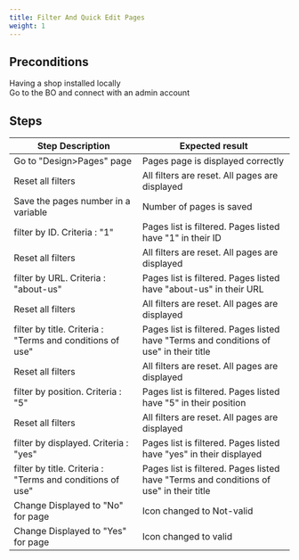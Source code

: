 ```yaml
---
title: Filter And Quick Edit Pages
weight: 1
---
```


## Preconditions

Having a shop installed locally\
Go to the BO and connect with an admin account
## Steps
| Step Description | Expected result |
| ----- | ----- |
| Go to "Design>Pages" page | Pages page is displayed correctly |
| Reset all filters | All filters are reset. All pages are displayed |
| Save the pages number in a variable | Number of pages is saved |
| filter by ID. Criteria : "1" | Pages list is filtered. Pages listed have "1" in their ID |
| Reset all filters | All filters are reset. All pages are displayed |
| filter by URL. Criteria : "about-us" | Pages list is filtered. Pages listed have "about-us" in their URL |
| Reset all filters | All filters are reset. All pages are displayed |
| filter by title. Criteria : "Terms and conditions of use" | Pages list is filtered. Pages listed have "Terms and conditions of use" in their title |
| Reset all filters | All filters are reset. All pages are displayed |
| filter by position. Criteria : "5" | Pages list is filtered. Pages listed have "5" in their position |
| Reset all filters | All filters are reset. All pages are displayed |
| filter by displayed. Criteria : "yes" | Pages list is filtered. Pages listed have "yes" in their displayed |
| filter by title. Criteria : "Terms and conditions of use" | Pages list is filtered. Pages listed have "Terms and conditions of use" in their title |
| Change Displayed to "No" for page | Icon changed to Not-valid |
| Change Displayed to "Yes" for page | Icon changed to valid |
